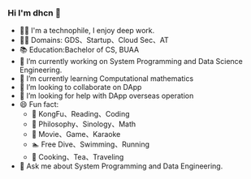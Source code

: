 ### Hi I'm dhcn 👋

- 👨‍💻 I'm a technophile, I enjoy deep work.
- 👨‍💼 Domains: GDS、Startup、Cloud Sec、AT
- 📚 Education:Bachelor of CS, BUAA
- 🔭 I’m currently working on System Programming  and Data Science Engineering.
- 🌱 I’m currently learning Computational mathematics
- 👯 I’m looking to collaborate on DApp
- 🤔 I’m looking for help with DApp overseas operation
- 😄 Fun fact:
  - 🧑 KongFu、Reading、Coding
  - 📖 Philosophy、Sinology、Math
  - 🎥 Movie、Game、Karaoke
  - 🏊 Free Dive、Swimming、Running
  - 🍵 Cooking、Tea、Traveling
- 💬 Ask me about System Programming and Data Engineering.
<!--
**dhcn/dhcn** is a ✨ _special_ ✨ repository because its `README.md` (this file) appears on your GitHub profile.

Here are some ideas to get you started:





- 📫 How to reach me: ...
- 😄 Pronouns: ...
 ...
-->
